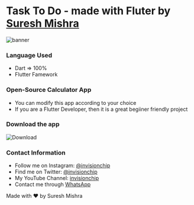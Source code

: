 # Task To Do - made with Fluter by [Suresh Mishra](https://invisionchip.netlify.app/)

![banner](https://user-images.githubusercontent.com/72114434/113497913-c5cff180-9525-11eb-9510-2e18bfeb85ba.png)

### Language Used
- Dart => 100%
- Flutter Famework


### Open-Source Calculator App

- You can modify this app according to your choice
- If you are a Flutter Developer, then it is a great begiiner friendly project

### Download the app
![Download](https://drive.google.com/file/d/11Fcef9XXozvp8eOCBJ1j1KdX-N-mnhr7/view?usp=sharing)




### Contact Information

- Follow me on Instagram: [@invisionchip](https://www.instagram.com/invisionchip)
- Find me on Twitter: [@invisionchip](https://twitter.com/invisionchip)
- My YouTube Channel: [invisionchip](https://www.youtube.com/channel/UCafeVMVotqWH7jKOR5wzoYA)
- Contact me through [WhatsApp](https://api.whatsapp.com/send?phone=+919437007938&text=&source=&data=&app_absent=)


Made with :heart: by Suresh Mishra
